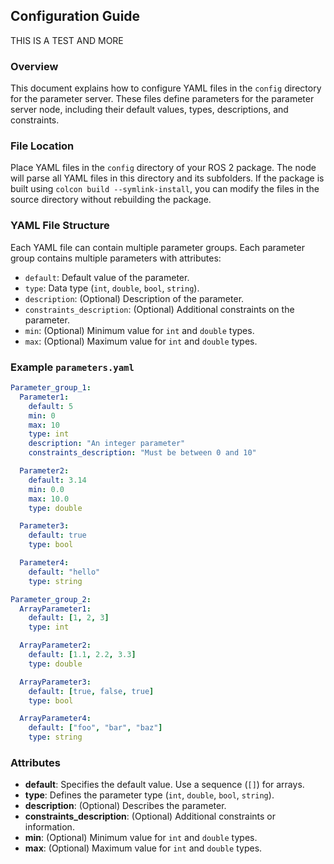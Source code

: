 ## Configuration Guide

THIS IS A TEST
AND MORE
### Overview

This document explains how to configure YAML files in the `config` directory for the parameter server. These files define parameters for the parameter server node, including their default values, types, descriptions, and constraints.

### File Location

Place YAML files in the `config` directory of your ROS 2 package. The node will parse all YAML files in this directory and its subfolders. If the package is built using `colcon build --symlink-install`, you can modify the files in the source directory without rebuilding the package.

### YAML File Structure

Each YAML file can contain multiple parameter groups. Each parameter group contains multiple parameters with attributes:

- `default`: Default value of the parameter.
- `type`: Data type (`int`, `double`, `bool`, `string`).
- `description`: (Optional) Description of the parameter.
- `constraints_description`: (Optional) Additional constraints on the parameter.
- `min`: (Optional) Minimum value for `int` and `double` types.
- `max`: (Optional) Maximum value for `int` and `double` types.

### Example `parameters.yaml`

```yaml
Parameter_group_1:
  Parameter1:
    default: 5
    min: 0
    max: 10
    type: int
    description: "An integer parameter"
    constraints_description: "Must be between 0 and 10"

  Parameter2:
    default: 3.14
    min: 0.0
    max: 10.0
    type: double

  Parameter3:
    default: true
    type: bool

  Parameter4:
    default: "hello"
    type: string

Parameter_group_2:
  ArrayParameter1:
    default: [1, 2, 3]
    type: int

  ArrayParameter2:
    default: [1.1, 2.2, 3.3]
    type: double

  ArrayParameter3:
    default: [true, false, true]
    type: bool

  ArrayParameter4:
    default: ["foo", "bar", "baz"]
    type: string
```

### Attributes

- **default**: Specifies the default value. Use a sequence (`[]`) for arrays.
- **type**: Defines the parameter type (`int`, `double`, `bool`, `string`).
- **description**: (Optional) Describes the parameter.
- **constraints_description**: (Optional) Additional constraints or information.
- **min**: (Optional) Minimum value for `int` and `double` types.
- **max**: (Optional) Maximum value for `int` and `double` types.
